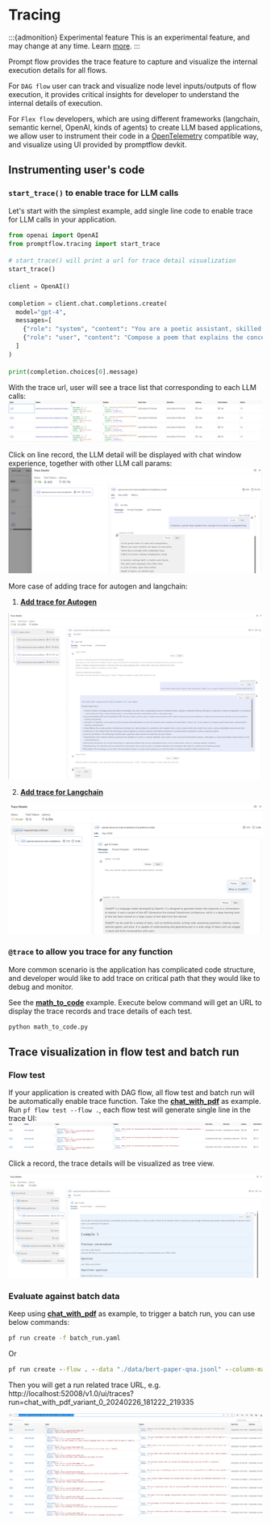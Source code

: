 # Tracing

:::{admonition} Experimental feature
This is an experimental feature, and may change at any time. Learn [more](faq.md#stable-vs-experimental).
:::

Prompt flow provides the trace feature to capture and visualize the internal execution details for all flows.

For `DAG flow` user can track and visualize node level inputs/outputs of flow execution, it provides critical insights for developer to understand the internal details of execution. 

For `Flex flow` developers, which are using different frameworks (langchain, semantic kernel, OpenAI, kinds of agents) to create LLM based applications, we allow user to instrument their code in a [OpenTelemetry](https://opentelemetry.io/) compatible way, and visualize using UI provided by promptflow devkit.

## Instrumenting user's code

### **`start_trace()` to enable trace for LLM calls**
Let's start with the simplest example, add single line code to enable trace for LLM calls in your application.
```python
from openai import OpenAI
from promptflow.tracing import start_trace

# start_trace() will print a url for trace detail visualization 
start_trace()

client = OpenAI()

completion = client.chat.completions.create(
  model="gpt-4",
  messages=[
    {"role": "system", "content": "You are a poetic assistant, skilled in explaining complex programming concepts with creative flair."},
    {"role": "user", "content": "Compose a poem that explains the concept of recursion in programming."}
  ]
)

print(completion.choices[0].message)
```

With the trace url, user will see a trace list that corresponding to each LLM calls:
![LLM-trace-list](../media/trace/LLM-trace-list.png)


Click on line record, the LLM detail will be displayed with chat window experience, together with other LLM call params:
![LLM-trace-detail](../media/trace/LLM-trace-detail.png)

More case of adding trace for autogen and langchain:

1. **[Add trace for Autogen](./autogen-groupchat/)**

![autogen-trace-detail](../media/trace/autogen-trace-detail.png)

2. **[Add trace for Langchain](./langchain)**

![langchain-trace-detail](../media/trace/langchain-trace-detail.png)

### **`@trace` to allow you trace for any function**
More common scenario is the application has complicated code structure, and developer would like to add trace on critical path that they would like to debug and monitor. 

See the **[math_to_code](./math_to_code.py)** example. Execute below command will get an URL to display the trace records and trace details of each test.

```cmd
python math_to_code.py
```

## Trace visualization in flow test and batch run

### Flow test
If your application is created with DAG flow, all flow test and batch run will be automatically enable trace function. Take the **[chat_with_pdf](../../flows/chat/chat-with-pdf/)** as example. Run `pf flow test --flow .`, each flow test will generate single line in the trace UI:
![flow-trace-record](../media/trace/flow-trace-records.png)

Click a record, the trace details will be visualized as tree view.

![flow-trace-detail](../media/trace/flow-trace-detail.png)

### Evaluate against batch data
Keep using **[chat_with_pdf](../../flows/chat/chat-with-pdf/)** as example, to trigger a batch run, you can use below commands:

```cmd
pf run create -f batch_run.yaml
```
Or
```cmd
pf run create --flow . --data "./data/bert-paper-qna.jsonl" --column-mapping chat_history='${data.chat_history}' pdf_url='${data.pdf_url}' question='${data.question}'
```
Then you will get a run related trace URL, e.g. http://localhost:52008/v1.0/ui/traces?run=chat_with_pdf_variant_0_20240226_181222_219335

![batch_run_record](../media/trace/batch_run_record.png)